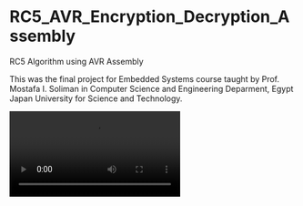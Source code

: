 # RC5_AVR_Encryption_Decryption_Assembly
RC5 Algorithm using AVR Assembly

This was the final project for Embedded Systems course taught by Prof. Mostafa I. Soliman in Computer Science and Engineering Deparment, Egypt Japan University for Science and Technology.

![Test](Test.mp4)
